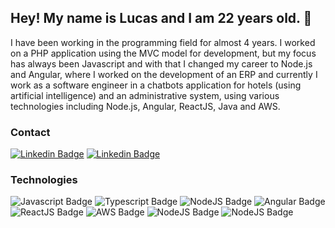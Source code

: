 ## Hey! My name is Lucas and I am 22 years old. 👋

I have been working in the programming field for almost 4 years. I worked on a PHP application using the MVC model for development, but my focus has always been Javascript and with that I changed my career to Node.js and Angular, where I worked on the development of an ERP and currently I work as a software engineer in a chatbots application for hotels (using artificial intelligence) and an administrative system, using various technologies including Node.js, Angular, ReactJS, Java and AWS.

### Contact

[![Linkedin Badge](https://img.shields.io/badge/LinkedIn-0077B5?style=for-the-badge&logo=linkedin&logoColor=white)](https://www.linkedin.com/in/lucas-valentee/) [![Linkedin Badge](https://img.shields.io/badge/Gmail-D14836?style=for-the-badge&logo=gmail&logoColor=white)](mailto:lucas.valente9999@gmail.com?subject=Hello%20I%20found%20you%20on%20github!) 

### Technologies

![Javascript Badge](https://img.shields.io/badge/JavaScript-F7DF1E?style=for-the-badge&logo=javascript&logoColor=black) ![Typescript Badge](https://img.shields.io/badge/TypeScript-007ACC?style=for-the-badge&logo=typescript&logoColor=white) ![NodeJS Badge](https://img.shields.io/badge/Node.js-43853D?style=for-the-badge&logo=node.js&logoColor=white)  ![Angular Badge](https://img.shields.io/badge/Angular-DD0031?style=for-the-badge&logo=angular&logoColor=white) ![ReactJS Badge](https://img.shields.io/badge/React-20232A?style=for-the-badge&logo=react&logoColor=61DAFB) ![AWS Badge](https://img.shields.io/badge/Amazon_AWS-232F3E?style=for-the-badge&logo=amazon-aws&logoColor=white) ![NodeJS Badge](https://img.shields.io/badge/PostgreSQL-316192?style=for-the-badge&logo=postgresql&logoColor=white) ![NodeJS Badge](https://img.shields.io/badge/Express.js-404D59?style=for-the-badge)
